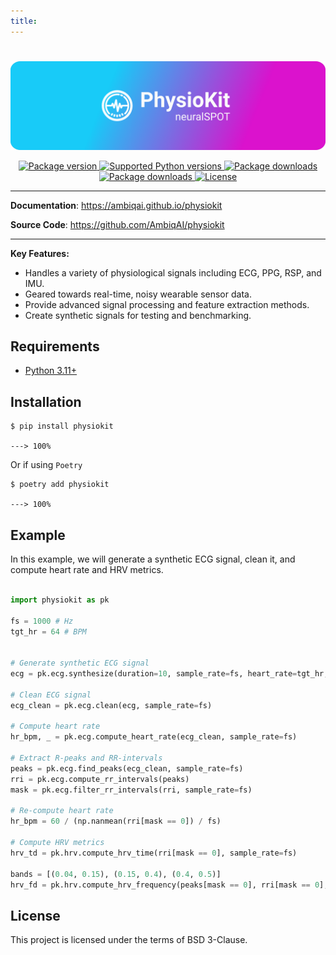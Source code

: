 ```yaml
---
title:
---
```

#

<p align="center">
  <a href="https://github.com/AmbiqAI/physiokit"><img src="./assets/physiokit-banner.png" alt="PhysioKit"></a>
</p>


<p align="center">
<a href="https://pypi.org/project/physiokit" target="_blank">
    <img src="https://img.shields.io/pypi/v/physiokit?color=%2334D058&label=pypi%20package" alt="Package version">
</a>
<a href="https://pypi.org/project/physiokit" target="_blank">
    <img src="https://img.shields.io/pypi/pyversions/physiokit.svg?color=%2334D058" alt="Supported Python versions">
</a>
<a href="https://pypi.python.org/pypi/physiokit" target="_blank">
    <img src="https://img.shields.io/pypi/dm/physiokit.svg?color=%2334D058" alt="Package downloads">
</a>
<a href="https://github.com/AmbiqAI/physiokit" target="_blank">
    <img src="https://img.shields.io/github/stars/AmbiqAI/physiokit.svg?color=%2334D058" alt="Package downloads">
</a>
<a href="https://github.com/AmbiqAI/physiokit/LICENSE" target="_blank">
    <img src="https://img.shields.io/pypi/l/physiokit" alt="License">
</a>
</p>

---


**Documentation**: <a href="https://ambiqai.github.io/physiokit" target="_blank">https://ambiqai.github.io/physiokit</a>

**Source Code**: <a href="https://github.com/AmbiqAI/physiokit" target="_blank">https://github.com/AmbiqAI/physiokit</a>

---


**Key Features:**

* Handles a variety of physiological signals including ECG, PPG, RSP, and IMU.
* Geared towards real-time, noisy wearable sensor data.
* Provide advanced signal processing and feature extraction methods.
* Create synthetic signals for testing and benchmarking.


## Requirements

* [Python 3.11+](https://www.python.org)


## Installation

<div class="termy">

```console
$ pip install physiokit

---> 100%
```
</div>

Or if using `Poetry`


<div class="termy">

```console
$ poetry add physiokit

---> 100%
```
</div>


## Example

In this example, we will generate a synthetic ECG signal, clean it, and compute heart rate and HRV metrics.


```python

import physiokit as pk

fs = 1000 # Hz
tgt_hr = 64 # BPM


# Generate synthetic ECG signal
ecg = pk.ecg.synthesize(duration=10, sample_rate=fs, heart_rate=tgt_hr, leads=1)

# Clean ECG signal
ecg_clean = pk.ecg.clean(ecg, sample_rate=fs)

# Compute heart rate
hr_bpm, _ = pk.ecg.compute_heart_rate(ecg_clean, sample_rate=fs)

# Extract R-peaks and RR-intervals
peaks = pk.ecg.find_peaks(ecg_clean, sample_rate=fs)
rri = pk.ecg.compute_rr_intervals(peaks)
mask = pk.ecg.filter_rr_intervals(rri, sample_rate=fs)

# Re-compute heart rate
hr_bpm = 60 / (np.nanmean(rri[mask == 0]) / fs)

# Compute HRV metrics
hrv_td = pk.hrv.compute_hrv_time(rri[mask == 0], sample_rate=fs)

bands = [(0.04, 0.15), (0.15, 0.4), (0.4, 0.5)]
hrv_fd = pk.hrv.compute_hrv_frequency(peaks[mask == 0], rri[mask == 0], bands=bands, sample_rate=fs)

```


## License

This project is licensed under the terms of BSD 3-Clause.
